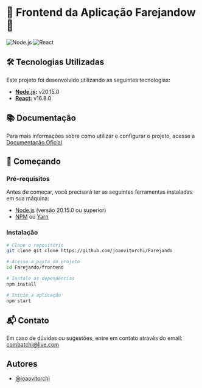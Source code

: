 # 🌟 Frontend da Aplicação Farejandow 🌟

![Node.js](https://img.shields.io/badge/Node.js-20.15.0-339933?style=for-the-badge&logo=node.js)
![React](https://img.shields.io/badge/React-16.8.0-61DAFB?style=for-the-badge&logo=react)


## 🛠️ Tecnologias Utilizadas

Este projeto foi desenvolvido utilizando as seguintes tecnologias:

- **[Node.js](https://nodejs.org/download/release/v20.15.0/):** v20.15.0
- **[React](https://react.dev):** v16.8.0


## 📚 Documentação

Para mais informações sobre como utilizar e configurar o projeto, acesse a [Documentação Oficial](https://www.creative-tim.com/learning-lab/react/overview/material-dashboard/).


## 🚀 Começando

### Pré-requisitos

Antes de começar, você precisará ter as seguintes ferramentas instaladas em sua máquina:

- [Node.js]([https://nodejs.org/download/release/v20.15.0/](https://nodejs.org/docs/latest/api/)) (versão 20.15.0 ou superior)
- [NPM](https://www.npmjs.com/get-npm) ou [Yarn](https://yarnpkg.com/getting-started/install)

### Instalação

```bash
# Clone o repositório
git clone git clone https://github.com/joaovitorchi/Farejando
```

```bash
# Acesse a pasta do projeto
cd Farejando/frontend
```

```bash
# Instale as dependências
npm install
```

```bash
# Inicie a aplicação
npm start
```

## 📬 Contato

Em caso de dúvidas ou sugestões, entre em contato através do email: combatchi@live.com


## Autores

- [@joaovitorchi](https://github.com/joaovitorchi)